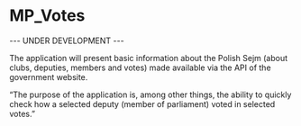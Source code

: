 # MP_Votes

--- UNDER DEVELOPMENT ---

The application will present basic information about the Polish Sejm (about clubs, deputies, members and votes) made available via the API of the government website.

“The purpose of the application is, among other things, the ability to quickly check how a selected deputy (member of parliament) voted in selected votes.”